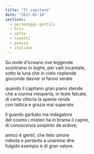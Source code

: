 ```yaml
---
title: "Il capitano"
date: "2017-05-10"
sections:
  - personaggi-gentili
  - brio
  - notte
  - sonetti
  - poesie
  - italiano
---
```


Su onde d'oceano ove leggende\
scontransi in leghe, per valli incantate,\
sotto la luna che in cielo risplende\
gioconde davver si fanno serate

quando il capitano gran piano stende\
che a ciurma inesperta, in leste falcate,\
di certa vittoria la speme rende\
con tattica e grazia mai superate.

Il guardo garbato ma indagatore\
del cosmo i misteri ha in brama il capire,\
di conoscenza sospinto da ardore;

amico è gentil, che lieto umore\
ridesta e pertanto a unanime dire\
fulgido esempio è di gran valore.
